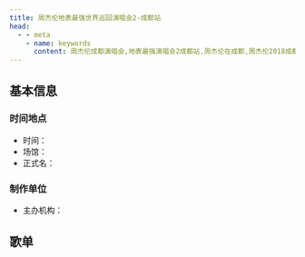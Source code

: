 ```yaml
---
title: 周杰伦地表最强世界巡回演唱会2-成都站
head:
  - - meta
    - name: keywords
      content: 周杰伦成都演唱会,地表最强演唱会2成都站,周杰伦在成都,周杰伦2018成都演唱会
---
```

## 基本信息

### 时间地点
- 时间：
- 场馆：
- 正式名：

### 制作单位
- 主办机构：

## 歌单